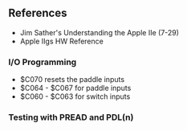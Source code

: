 ## References

* Jim Sather's Understanding the Apple IIe (7-29)
* Apple IIgs HW Reference

### I/O Programming

* $C070 resets the paddle inputs
* $C064 - $C067 for paddle inputs
* $C060 - $C063 for switch inputs

### Testing with PREAD and PDL(n)
